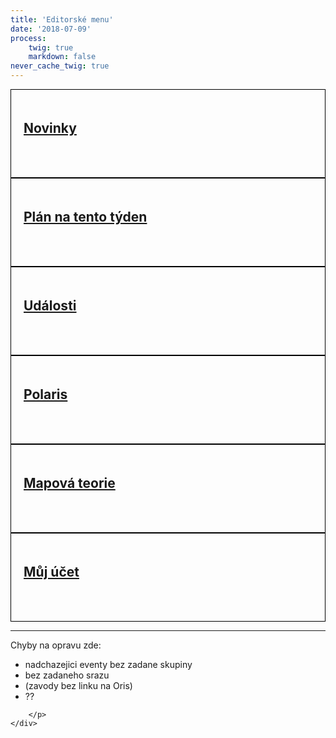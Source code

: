 ```yaml
---
title: 'Editorské menu'
date: '2018-07-09'
process:
    twig: true
    markdown: false
never_cache_twig: true
---
```

<style>
    .row > div > a {
        display: block;
        border: solid black 1px;
        min-height: 100px;    
        padding: 20px;
    }
</style>
<div class="row no-gutters">
    <div class="col-sm-6 col-md-4">
        <a href="/auth/novinky">
            <h2>Novinky</h2>
        </a>
    </div>
    <div class="col-sm-6 col-md-4">
        <a href="/auth/plan">
            <h2>Plán na tento týden</h2>
        </a>
    </div>
    <div class="col-sm-6 col-md-4">
        <a href="/auth/events">
            <h2>Události</h2>
        </a>
    </div>
    <div class="col-sm-6 col-md-4">
        <a href="/auth/polaris">
            <h2>Polaris</h2>
        </a>
    </div>
    <div class="col-sm-6 col-md-4">
        <a href="/auth/maptheory">
            <h2>Mapová teorie</h2>
        </a>
    </div>
    <div class="col-sm-6 col-md-4">
        <a href="/user_profile">
            <h2>Můj účet</h2>
        </a>
    </div>
</div>
<hr>
    <div>
        <p>Chyby na opravu zde:
            <ul>
                <li>nadchazejici eventy bez zadane skupiny</li>
                <li>bez zadaneho srazu</li>
                <li>(zavody bez linku na Oris)</li>
                <li>??</li>                
            </ul>
            
        </p>
    </div>
